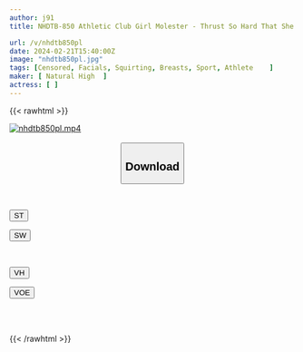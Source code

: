 ```yaml
---
author: j91
title: NHDTB-850 Athletic Club Girl Molester - Thrust So Hard That She Squirts During Club Activities! ～Kyudo Club/Baton Club/Basketball Club～

url: /v/nhdtb850pl
date: 2024-02-21T15:40:00Z
image: "nhdtb850pl.jpg"
tags: [Censored, Facials, Squirting, Breasts, Sport, Athlete	]
maker: [ Natural High  ]
actress: [ ]
---
```



{{< rawhtml >}}

<div class="video" data-videoid="ZVv9GJVR34F7Qp">
    <a href="javascript:;">
        <img src="/v/nhdtb850pl/nhdtb850pl.jpg" width="WIDTH" height="HEIGHT" alt="nhdtb850pl.mp4" loading="lazy">
    </a>
</div>

<script type="text/javascript" src="https://j91.asia/asset/on-demand-st.js"></script>

<br>
  <link rel="stylesheet" href="https://j91.asia/asset/bs5.css">
  
  <center>
  <button class="btn btn-primary" type="button" data-bs-toggle="collapse" data-bs-target=".multi-collapse" aria-expanded="false" aria-controls="multiCollapseExample1 multiCollapseExample2"><h2>Download</h2></button></center>
</p>
<div class="row">
  <div class="col">
    <div class="collapse multi-collapse" id="multiCollapseExample1">
      <div class="card card-body">
	      	      <br>
<div class="buttons">  
<p><a href="https://streamtape.to/v/ZVv9GJVR34F7Qp" target="_blank"><button class="btn-hover color-3"><i class="fa fa-download"></i> ST</button></a></p>
<p><a href="https://cdnwish.com/4hprv9dzva6d" target="_blank"><button class="btn-hover color-2"><i class="fa fa-download"></i> SW</button></a></p></div>
    </div>
  </div>
</div>
  <div class="col">
    <div class="collapse multi-collapse" id="multiCollapseExample2">
      <div class="card card-body">
	      <br>
<div class="buttons">
<p><a href="https://vidhidepro.com/f/vztb47h3chzd"><button class="btn-hover color-9"><i class="fa fa-download"></i> VH</button></a></p>
<p><a href="https://voe.sx/0nyjt5h7zvz4"><button class="btn-hover color-8"><i class="fa fa-download"></i> VOE</button></a></p></div>
<br><br>
      </div>
    </div>
  </div>
</div>

{{< /rawhtml >}}